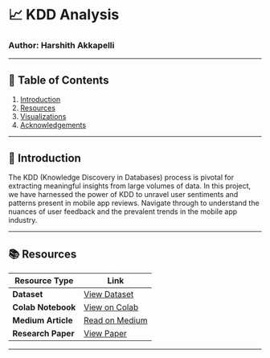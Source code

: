 # 📈 KDD Analysis

### Author: Harshith Akkapelli

---

## 📌 Table of Contents
1. [Introduction](#introduction)
2. [Resources](#resources)
3. [Visualizations](#visualizations)
4. [Acknowledgements](#acknowledgements)

---

<a name="introduction"></a>
## 📘 Introduction
The KDD (Knowledge Discovery in Databases) process is pivotal for extracting meaningful insights from large volumes of data. In this project, we have harnessed the power of KDD to unravel user sentiments and patterns present in mobile app reviews. Navigate through to understand the nuances of user feedback and the prevalent trends in the mobile app industry.

---

<a name="resources"></a>
## 📚 Resources

| Resource Type    | Link                                                                                                      |
|------------------|-----------------------------------------------------------------------------------------------------------|
| **Dataset**   | [View Dataset](https://www.kaggle.com/datasets/saloni1712/threads-an-instagram-app-reviews)     |
| **Colab Notebook**   | [View on Colab](https://colab.research.google.com/drive/1J1ojvDIbMuttfd7KMN3YqBTeOEGgFe4f?usp=sharing)     |
| **Medium Article**   | [Read on Medium](https://medium.com/@harshith.akkapelli/unveiling-user-sentiments-and-patterns-in-mobile-app-reviews-a-kdd-driven-analysis-of-the-threads-1bf81088e764) |
| **Research Paper**   | [View Paper](https://github.com/HarshithAkkapelli/DataMiningAssignment3/blob/main/KDD/paper.pdf)      |

---


